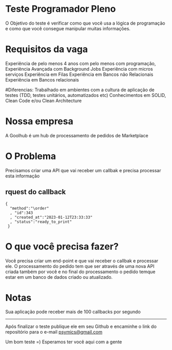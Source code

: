 # Teste Programador Pleno
O Objetivo do teste é verificar como que você usa a lógica de programação e como que você consegue manipular muitas informações.

# Requisitos da vaga
Experiência de pelo menos 4 anos com pelo menos com programação,
Experiência Avançada com Background Jobs
Experiência com micros serviços
Experiência em Filas
Experiência em Bancos não Relacionais
Experiência em Bancos relacionais

#Diferencias:
Trabalhado em ambientes com a cultura de aplicação de testes (TDD, testes unitários, automatizados etc)
Conhecimentos em SOLID, Clean Code e/ou Clean Architecture

# Nossa empresa
A Goolhub é um hub de processamento de pedidos de Marketplace

# O Problema
Precisamos criar uma API que vai receber um callbak e precisa processar esta informação

rquest do callback 
---
```
{
  "method":"\order"
  , "id":343
  , "created_at":"2023-01-12T23:33:33"
  , "status":"ready_to_print"
 }
```

# O que você precisa fazer?

Você precisa criar um end-point e que vai receber o callbak e processar ele. O processamento do pedido tem que ser através de uma nova API criada também por você e no final do processamento o pedido temque estar em um banco de dados criado ou atualizado.

# Notas

Sua aplicação pode receber mais de 100 callbacks por segundo

---- 

Após finalizar o teste publique ele em seu Github e encaminhe o link do repositório para o e-mail psymics@gmail.com

Um bom teste =) 
Esperamos ter você aqui com a gente


